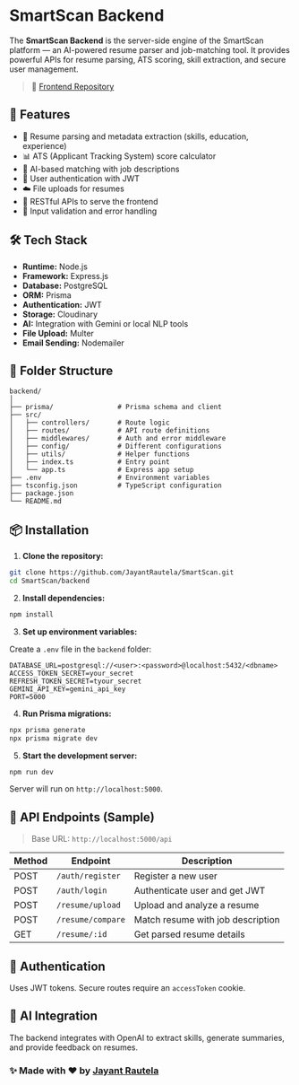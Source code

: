 # SmartScan Backend

The **SmartScan Backend** is the server-side engine of the SmartScan platform — an AI-powered resume parser and job-matching tool. It provides powerful APIs for resume parsing, ATS scoring, skill extraction, and secure user management.

> 📌 [Frontend Repository](https://github.com/JayantRautela/SmartScan/tree/main/frontend)

## 🚀 Features

- 📄 Resume parsing and metadata extraction (skills, education, experience)
- 📊 ATS (Applicant Tracking System) score calculator
- 🧠 AI-based matching with job descriptions
- 🔐 User authentication with JWT
- ☁️ File uploads for resumes
- 🔄 RESTful APIs to serve the frontend
- 🧼 Input validation and error handling

## 🛠️ Tech Stack

- **Runtime:** Node.js
- **Framework:** Express.js
- **Database:** PostgreSQL
- **ORM:** Prisma
- **Authentication:** JWT
- **Storage:** Cloudinary 
- **AI:** Integration with Gemini or local NLP tools
- **File Upload:** Multer
- **Email Sending:** Nodemailer

## 📁 Folder Structure

```
backend/
│
├── prisma/                # Prisma schema and client
├── src/
│   ├── controllers/       # Route logic
│   ├── routes/            # API route definitions
│   ├── middlewares/       # Auth and error middleware
│   ├── config/            # Different configurations
│   ├── utils/             # Helper functions
│   ├── index.ts           # Entry point
│   └── app.ts             # Express app setup
├── .env                   # Environment variables
├── tsconfig.json          # TypeScript configuration
├── package.json
└── README.md
```

## 📦 Installation

1. **Clone the repository:**

```bash
git clone https://github.com/JayantRautela/SmartScan.git
cd SmartScan/backend
```

2. **Install dependencies:**

```bash
npm install
```

3. **Set up environment variables:**

Create a `.env` file in the `backend` folder:

```env
DATABASE_URL=postgresql://<user>:<password>@localhost:5432/<dbname>
ACCESS_TOKEN_SECRET=your_secret
REFRESH_TOKEN_SECRET=tyour_secret
GEMINI_API_KEY=gemini_api_key
PORT=5000
```

4. **Run Prisma migrations:**

```bash
npx prisma generate
npx prisma migrate dev
```

5. **Start the development server:**

```bash
npm run dev
```

Server will run on `http://localhost:5000`.

## 📮 API Endpoints (Sample)

> Base URL: `http://localhost:5000/api`

| Method | Endpoint             | Description                  |
|--------|----------------------|------------------------------|
| POST   | `/auth/register`     | Register a new user          |
| POST   | `/auth/login`        | Authenticate user and get JWT|
| POST   | `/resume/upload`     | Upload and analyze a resume  |
| POST   | `/resume/compare`    | Match resume with job description |
| GET    | `/resume/:id`        | Get parsed resume details    |


## 🔐 Authentication

Uses JWT tokens. Secure routes require an `accessToken` cookie.

## 🧠 AI Integration

The backend integrates with OpenAI to extract skills, generate summaries, and provide feedback on resumes.


### ✨ Made with ❤️ by [Jayant Rautela](https://github.com/JayantRautela)
